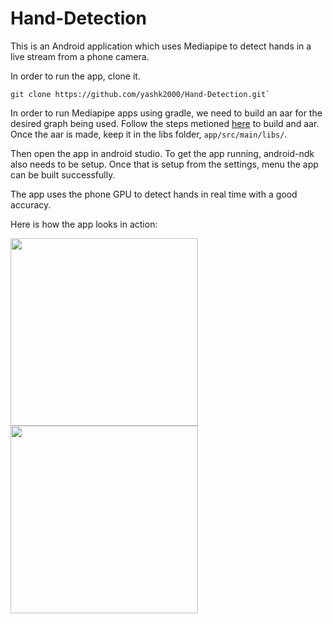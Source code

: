 # Hand-Detection
This is an Android application which uses Mediapipe to detect hands in a live stream from a phone camera.

In order to run the app, clone it.

```git
git clone https://github.com/yashk2000/Hand-Detection.git`
```

In order to run Mediapipe apps using gradle, we need to build an aar for the desired graph being used. Follow the steps metioned [here](https://github.com/google/mediapipe/blob/master/mediapipe/docs/android_archive_library.md) to build and aar. 
Once the aar is made, keep it in the libs folder, `app/src/main/libs/`.

Then open the app in android studio. To get the app running, android-ndk also needs to be setup. Once that is setup from the settings, menu the app can be built successfully.

The app uses the phone GPU to detect hands in real time with a good accuracy. 

Here is how the app looks in action:

<img src="https://user-images.githubusercontent.com/41234408/80405981-faccd080-88e0-11ea-9c65-5c93e9c2d595.jpg" heigth="500" width="300" />
<img src="https://user-images.githubusercontent.com/41234408/80406016-0cae7380-88e1-11ea-9fc1-d794fd4791b8.jpg" heigth="500" width="300" />
